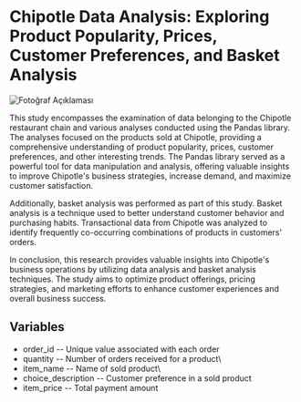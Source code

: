 # Chipotle Data Analysis: Exploring Product Popularity, Prices, Customer Preferences, and Basket Analysis

![Fotoğraf Açıklaması](https://en.wikipedia.org/wiki/Chipotle_Mexican_Grill#/media/File:Chipotle_Mexican_Grill_logo.svg)

This study encompasses the examination of data belonging to the Chipotle restaurant chain and various analyses conducted using the Pandas library. The analyses focused on the products sold at Chipotle, providing a comprehensive understanding of product popularity, prices, customer preferences, and other interesting trends. The Pandas library served as a powerful tool for data manipulation and analysis, offering valuable insights to improve Chipotle's business strategies, increase demand, and maximize customer satisfaction.

Additionally, basket analysis was performed as part of this study. Basket analysis is a technique used to better understand customer behavior and purchasing habits. Transactional data from Chipotle was analyzed to identify frequently co-occurring combinations of products in customers' orders.

In conclusion, this research provides valuable insights into Chipotle's business operations by utilizing data analysis and basket analysis techniques. The study aims to optimize product offerings, pricing strategies, and marketing efforts to enhance customer experiences and overall business success.

## Variables
- order_id -- Unique value associated with each order
- quantity -- Number of orders received for a product\
- item_name -- Name of sold product\
- choice_description -- Customer preference in a sold product
- item_price -- Total payment amount

